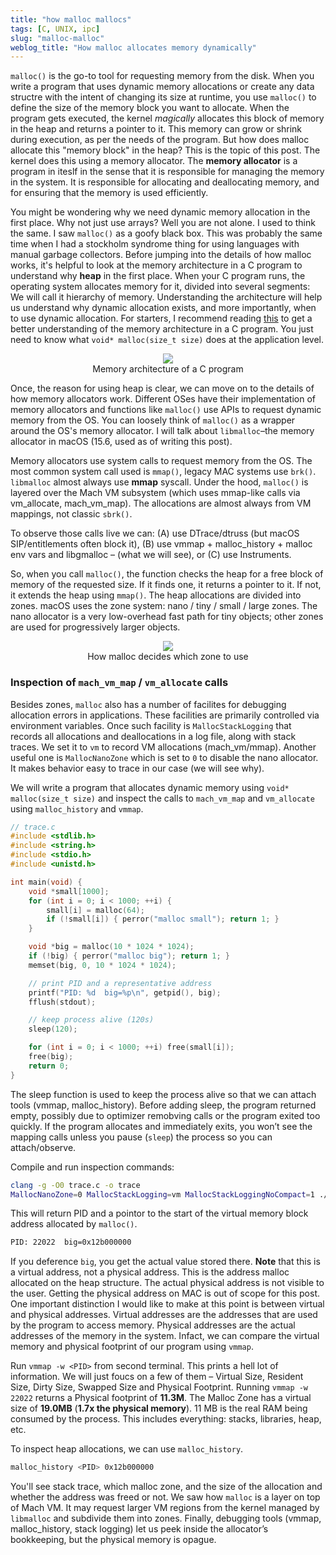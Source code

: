 ```yaml
---
title: "how malloc mallocs"
tags: [C, UNIX, ipc]
slug: "malloc-malloc"
weblog_title: "How malloc allocates memory dynamically"
---
```


`malloc()` is the go-to tool for requesting memory from the disk. When you write a program that uses dynamic memory allocations or create any data structre with the intent of changing its size at runtime, you use `malloc()` to define the size of the memory block you want to allocate. When the program gets executed, the kernel *magically* allocates this block of memory in the heap and returns a pointer to it. This memory can grow or shrink during execution, as per the needs of the program. But how does malloc allocate this "memory block" in the heap? This is the topic of this post. The kernel does this using a memory allocator. The **memory allocator** is a program in iteslf in the sense that it is responsible for managing the memory in the system. It is responsible for allocating and deallocating memory, and for ensuring that the memory is used efficiently.


You might be wondering why we need dynamic memory allocation in the first place. Why not just use arrays? Well you are not alone. I used to think the same. I saw `malloc()` as a goofy black box. This was probably the same time when I had a stockholm syndrome thing for using languages with manual garbage collectors. Before jumping into the details of how malloc works, it's helpful to look at the memory architecture in a C program to understand why **heap** in the first place. When your C program runs, the operating system allocates memory for it, divided into several segments: We will call it hierarchy of memory. Understanding the architecture will help us understand why dynamic allocation exists, and more importantly, when to use dynamic allocation. For starters, I recommend reading [this](https://thelinuxcode.com/dynamic-memory-allocation-in-c-using-malloc-calloc-free-and-realloc/) to get a better understanding of the memory architecture in a C program. You just need to know what `void* malloc(size_t size)` does at the application level.

<figure style="text-align: center;">
  <img src="https://pub-91e1a485198740aabff1705e89606dc3.r2.dev/malloc-malloc/memarcC.png" style="max-width: 100%; height: auto;" />
  <figcaption>Memory architecture of a C program</figcaption>
</figure>

Once, the reason for using heap is clear, we can move on to the details of how memory allocators work. Different OSes have their implementation of memory allocators and functions like `malloc()` use APIs to request dynamic memory from the OS. You can loosely think of `malloc()` as a wrapper around the OS's memory allocator. I will talk about `libmalloc`–the memory allocator in macOS (15.6, used as of writing this post). 

Memory allocators use system calls to request memory from the OS. The most common system call used is `mmap()`, legacy MAC systems use `brk()`. `libmalloc` almost always use **mmap** syscall. Under the hood, `malloc()` is layered over the Mach VM subsystem (which uses mmap-like calls via vm_allocate, mach_vm_map). The allocations are almost always from VM mappings, not classic `sbrk()`. 

To observe those calls live we can: (A) use DTrace/dtruss (but macOS SIP/entitlements often block it), (B) use vmmap + malloc_history + malloc env vars and libgmalloc – (what we will see), or (C) use Instruments.

So, when you call `malloc()`, the function checks the heap for a free block of memory of the requested size. If it finds one, it returns a pointer to it. If not, it extends the heap using `mmap()`. The heap allocations are divided into zones. macOS uses the zone system: nano / tiny / small / large zones. The nano allocator is a very low-overhead fast path for tiny objects; other zones are used for progressively larger objects. 

<figure style="text-align: center;">
  <img src="https://pub-91e1a485198740aabff1705e89606dc3.r2.dev/malloc-malloc/SVG.svg" style="max-width: 100%; height: auto;" />
  <figcaption>How malloc decides which zone to use</figcaption>
</figure>

### Inspection of `mach_vm_map` / `vm_allocate` calls

Besides zones, `malloc` also has a number of facilites for debugging allocation errors in applications. These facilities are primarily controlled via environment variables. Once such facility is `MallocStackLogging` that records all allocations and deallocations in a log file, along with stack traces. We set it to `vm` to record VM allocations (mach_vm/mmap). Another useful one is `MallocNanoZone` which is set to `0` to disable the nano allocator. It makes behavior easy to trace in our case (we will see why).

We will write a program that allocates dynamic memory using `void* malloc(size_t size)` and inspect the calls to `mach_vm_map` and `vm_allocate` using `malloc_history` and `vmmap`.

```c
// trace.c
#include <stdlib.h>
#include <string.h>
#include <stdio.h>
#include <unistd.h>

int main(void) {
    void *small[1000];
    for (int i = 0; i < 1000; ++i) {
        small[i] = malloc(64);
        if (!small[i]) { perror("malloc small"); return 1; }
    }

    void *big = malloc(10 * 1024 * 1024);
    if (!big) { perror("malloc big"); return 1; }
    memset(big, 0, 10 * 1024 * 1024);

    // print PID and a representative address
    printf("PID: %d  big=%p\n", getpid(), big);
    fflush(stdout);

    // keep process alive (120s)
    sleep(120);

    for (int i = 0; i < 1000; ++i) free(small[i]);
    free(big);
    return 0;
}
```
The sleep function is used to keep the process alive so that we can attach tools (vmmap, malloc_history). Before adding sleep, the program returned empty, possibly due to optimizer remobving calls or the program exited too quickly. If the program allocates and immediately exits, you won’t see the mapping calls unless you pause (`sleep`) the process so you can attach/observe.

Compile and run inspection commands:

```bash
clang -g -O0 trace.c -o trace
MallocNanoZone=0 MallocStackLogging=vm MallocStackLoggingNoCompact=1 ./trace
```
This will return PID and a pointor to the start of the virtual memory block address allocated by `malloc()`. 

```bash
PID: 22022  big=0x12b000000
```
If you deference `big`, you get the actual value stored there. **Note** that this is a virtual address, not a physical address. This is the address malloc allocated on the heap structure. The actual physical address is not visible to the user. Getting the physical address on MAC is out of scope for this post. One important distinction I would like to make at this point is between virtual and physical addresses. Virtual addresses are the addresses that are used by the program to access memory. Physical addresses are the actual addresses of the memory in the system. Infact, we can compare the virtual memory and physical footprint of our program using `vmmap`.

Run `vmmap -w <PID>` from second terminal. This prints a hell lot of information. We will just foucs on a few of them – Virtual Size, Resident Size, Dirty Size, Swapped Size and Physical Footprint. Running `vmmap -w 22022` returns a Physical footprint of **11.3M**. The Malloc Zone has a virtual size of **19.0MB** (**1.7x the physical memory**). 11 MB is the real RAM being consumed by the process. This includes everything: stacks, libraries, heap, etc. 

To inspect heap allocations, we can use `malloc_history`.
```bash
malloc_history <PID> 0x12b000000
```
You'll see stack trace, which malloc zone, and the size of the allocation and whether the address was freed or not. 
We saw how `malloc` is a layer on top of Mach VM. It may request larger VM regions from the kernel managed by `libmalloc` and subdivide them into zones. Finally, debugging tools (vmmap, malloc_history, stack logging) let us peek inside the allocator’s bookkeeping, but the physical memory is opague.
